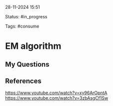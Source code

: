 

28-11-2024 15:51

Status: #in_progress

Tags: #consume

# EM algorithm



## My Questions


## References

https://www.youtube.com/watch?v=xy96ArOpntA
https://www.youtube.com/watch?v=3zbAsgCf1Sw
